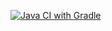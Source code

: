 [![Java CI with Gradle](https://github.com/Evgeniya882023/Testing-API-CI/actions/workflows/gradle.yml/badge.svg)](https://github.com/Evgeniya882023/Testing-API-CI/actions/workflows/gradle.yml)
